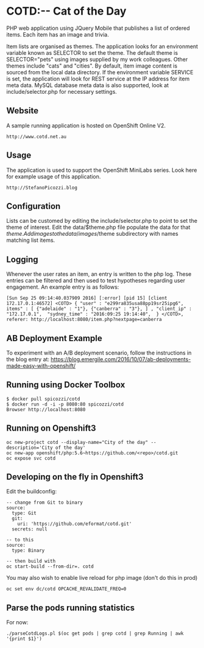 
# COTD:-- Cat of the Day

PHP web application using JQuery Mobile that publishes a list of ordered items. 
Each item has an image and trivia.

Item lists are organised as themes. The application looks for an environment variable known as SELECTOR to set the theme.
The default theme is SELECTOR="pets" using images supplied by my work colleagues. Other themes include "cats" and "cities".
By default, item image content is sourced from the local data directory. 
If the environment variable SERVICE is set, the application will look for REST service at the IP address for item meta data.
MySQL database meta data is also supported, look at include/selector.php for necessary settings.

## Website

A sample running application is hosted on OpenShift Online V2.

    http://www.cotd.net.au

## Usage

The application is used to support the OpenShift MiniLabs series. 
Look here for example usage of this application.

    http://StefanoPicozzi.blog

## Configuration

Lists can be customed by editing the include/selector.php to point to set the theme of interest.
Edit the data/$theme.php file populate the data for that $theme.
Add images to the data/images/$theme subdirectory with names matching list items.

## Logging

Whenever the user rates an item, an entry is written to the php log.
These entries can be filtered and then used to test hypotheses regarding user engagement.
An example entry is as follows:

    [Sun Sep 25 09:14:40.037909 2016] [:error] [pid 15] [client 172.17.0.1:46572] <COTD> { "user" : "e299ra835usa88pp19sr25ipg6", items" : [ {"adelaide" : "1"}, {"canberra" : "3"}, ] , "client_ip" : "172.17.0.1",  "sydney_time" : "2016:09:25 19:14:40",  } </COTD>, referer: http://localhost:8080/item.php?nextpage=canberra

## AB Deployment Example

To experiment with an A/B deployment scenario, follow the instructions in the blog entry at: https://blog.emergile.com/2016/10/07/ab-deployments-made-easy-with-openshift/  

## Running using Docker Toolbox

    $ docker pull spicozzi/cotd
    $ docker run -d -i -p 8080:80 spicozzi/cotd
    Browser http://localhost:8080

## Running on Openshift3

    oc new-project cotd --display-name="City of the day" --description='City of the day'
    oc new-app openshift/php:5.6~https://github.com/<repo>/cotd.git
    oc expose svc cotd

## Developing on the fly in Openshift3

Edit the buildconfig:

    -- change from Git to binary
    source:
      type: Git
      git:
        uri: 'https://github.com/eformat/cotd.git'
      secrets: null

    -- to this
    source:
      type: Binary

    -- then build with
    oc start-build --from-dir=. cotd

You may also wish to enable live reload for php image (don't do this in prod)

    oc set env dc/cotd OPCACHE_REVALIDATE_FREQ=0

## Parse the pods running statistics

For now:

    ./parseCotdLogs.pl $(oc get pods | grep cotd | grep Running | awk '{print $1}')

